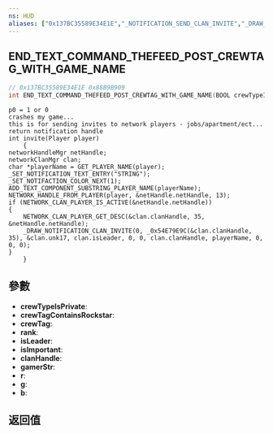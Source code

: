```yaml
---
ns: HUD
aliases: ["0x137BC35589E34E1E","_NOTIFICATION_SEND_CLAN_INVITE","_DRAW_NOTIFICATION_CLAN_INVITE"]
---
```

## END_TEXT_COMMAND_THEFEED_POST_CREWTAG_WITH_GAME_NAME

```c
// 0x137BC35589E34E1E 0x88B9B909
int END_TEXT_COMMAND_THEFEED_POST_CREWTAG_WITH_GAME_NAME(BOOL crewTypeIsPrivate, BOOL crewTagContainsRockstar, int* crewTag, int rank, BOOL isLeader, BOOL isImportant, int clanHandle, char* gamerStr, int r, int g, int b);
```

```
p0 = 1 or 0  
crashes my game...  
this is for sending invites to network players - jobs/apartment/ect...   
return notification handle  
int invite(Player player)  
	{  
networkHandleMgr netHandle;  
networkClanMgr clan;  
char *playerName = GET_PLAYER_NAME(player);  
_SET_NOTIFICATION_TEXT_ENTRY("STRING");  
_SET_NOTIFACTION_COLOR_NEXT(1);  
ADD_TEXT_COMPONENT_SUBSTRING_PLAYER_NAME(playerName);  
NETWORK_HANDLE_FROM_PLAYER(player, &netHandle.netHandle, 13);  
if (NETWORK_CLAN_PLAYER_IS_ACTIVE(&netHandle.netHandle))  
{  
	NETWORK_CLAN_PLAYER_GET_DESC(&clan.clanHandle, 35, &netHandle.netHandle);  
	_DRAW_NOTIFICATION_CLAN_INVITE(0, _0x54E79E9C(&clan.clanHandle, 35), &clan.unk17, clan.isLeader, 0, 0, clan.clanHandle, playerName, 0, 0, 0);  
}  
	}  
```

## 參數
* **crewTypeIsPrivate**: 
* **crewTagContainsRockstar**: 
* **crewTag**: 
* **rank**: 
* **isLeader**: 
* **isImportant**: 
* **clanHandle**: 
* **gamerStr**: 
* **r**: 
* **g**: 
* **b**: 

## 返回值
